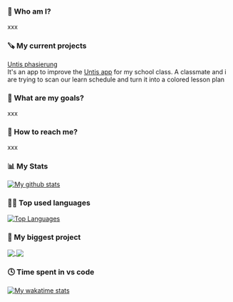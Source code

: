 ### 👨 Who am I?
xxx

### 🪚 My current projects
[Untis phasierung](https://github.com/floodoo/untis_phasierung)  
It's an app to improve the [Untis app](https://webuntis.com/) for my school class. A classmate and i are trying to scan our learn schedule and turn it into a       colored lesson plan

### 🎯 What are my goals?
xxx

### 📱 How to reach me?
xxx

### 📊 My Stats
[![My github stats](https://github-readme-stats.vercel.app/api?username=floodoo&hide=prs,issues,contribs&show_icons=true&theme=dark&hide_rank=false&include_all_commits=true&count_private=true)](https://github.com/floodoo)

### 👨‍💻 Top used languages
[![Top Languages](https://github-readme-stats.vercel.app/api/top-langs/?username=floodoo&theme=dark&layout=compact)](https://github.com/floodoo)

### 🤖 My biggest project
<a href="https://github.com/floodoo/Joy-it-Grab-it-robot02-frontend">
  <img align="center" src="https://github-readme-stats.vercel.app/api/pin/?username=floodoo&repo=Joy-it-Grab-it-robot02-frontend&theme=dark" />
</a>
<a href="https://github.com/floodoo/Joy-it-Grab-it-robot02-backend">
  <img align="center" src="https://github-readme-stats.vercel.app/api/pin/?username=floodoo&repo=Joy-it-Grab-it-robot02-backend&theme=dark" />
</a>

### 🕓 Time spent in vs code
[![My wakatime stats](https://github-readme-stats.vercel.app/api/wakatime?username=floodoo)](https://github.com/floodoo)
